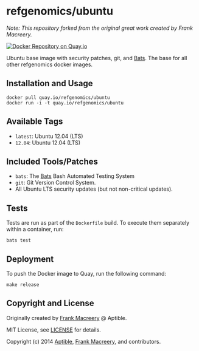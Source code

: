 # refgenomics/ubuntu

*Note: This repository forked from the original great work created by Frank Macreery.*

[![Docker Repository on Quay.io](https://quay.io/repository/refgenomics/docker-ubuntu/status)](https://quay.io/repository/refgenomics/docker-ubuntu)


Ubuntu base image with security patches, git, and [Bats](https://github.com/sstephenson/bats). The base for all other refgenomics docker images.

## Installation and Usage

    docker pull quay.io/refgenomics/ubuntu
    docker run -i -t quay.io/refgenomics/ubuntu

## Available Tags

* `latest`: Ubuntu 12.04 (LTS)
* `12.04`: Ubuntu 12.04 (LTS)

## Included Tools/Patches

* `bats`: The [Bats](https://github.com/sstephenson/bats) Bash Automated Testing System
* `git`: Git Version Control System.
* All Ubuntu LTS security updates (but not non-critical updates).

## Tests

Tests are run as part of the `Dockerfile` build. To execute them separately within a container, run:

    bats test

## Deployment

To push the Docker image to Quay, run the following command:

    make release

## Copyright and License

Originally created by [Frank Macreery](https://github.com/fancyremarker) @ Aptible.

MIT License, see [LICENSE](LICENSE.md) for details.

Copyright (c) 2014 [Aptible](https://www.aptible.com), [Frank Macreery](https://github.com/fancyremarker), and contributors.

